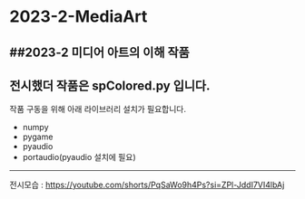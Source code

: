 # 2023-2-MediaArt
##2023-2 미디어 아트의 이해 작품
---
전시했더 작품은 spColored.py 입니다.
---
작품 구동을 위해 아래 라이브러리 설치가 필요합니다.
- numpy
- pygame
- pyaudio
- portaudio(pyaudio 설치에 필요)
---
전시모습 : https://youtube.com/shorts/PqSaWo9h4Ps?si=ZPl-JddI7VI4lbAj

